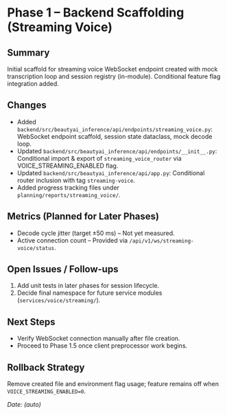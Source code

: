 # Phase 1 – Backend Scaffolding (Streaming Voice)

## Summary
Initial scaffold for streaming voice WebSocket endpoint created with mock transcription loop and session registry (in-module). Conditional feature flag integration added.

## Changes
- Added `backend/src/beautyai_inference/api/endpoints/streaming_voice.py`: WebSocket endpoint scaffold, session state dataclass, mock decode loop.
- Updated `backend/src/beautyai_inference/api/endpoints/__init__.py`: Conditional import & export of `streaming_voice_router` via VOICE_STREAMING_ENABLED flag.
- Updated `backend/src/beautyai_inference/api/app.py`: Conditional router inclusion with tag `streaming-voice`.
- Added progress tracking files under `planning/reports/streaming_voice/`.

## Metrics (Planned for Later Phases)
- Decode cycle jitter (target ±50 ms) – Not yet measured.
- Active connection count – Provided via `/api/v1/ws/streaming-voice/status`.

## Open Issues / Follow-ups
1. Add unit tests in later phases for session lifecycle.
2. Decide final namespace for future service modules (`services/voice/streaming/`).

## Next Steps
- Verify WebSocket connection manually after file creation.
- Proceed to Phase 1.5 once client preprocessor work begins.

## Rollback Strategy
Remove created file and environment flag usage; feature remains off when `VOICE_STREAMING_ENABLED=0`.

_Date: (auto)_
